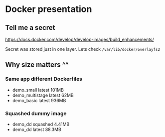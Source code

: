 # Docker presentation


## Tell me a secret
https://docs.docker.com/develop/develop-images/build_enhancements/

Secret was stored just in one layer. Lets check `/var/lib/docker/overlayfs2`

## Why size matters ^^
### Same app different Dockerfiles
* demo_small latest 101MB
* demo_multistage latest 62MB
* demo_basic latest 936MB
### Squashed dummy image
* demo_dd squashed 4.41MB
* demo_dd latest 88.3MB
